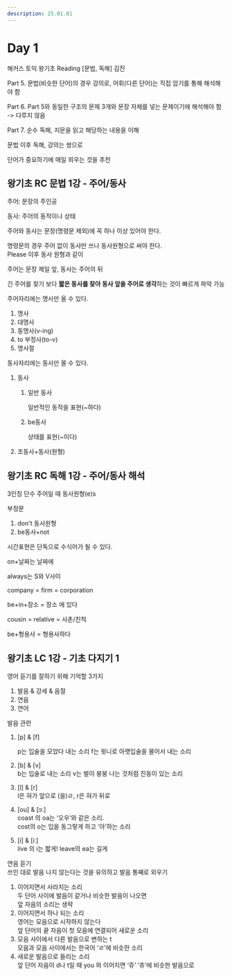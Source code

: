```yaml
---
description: 25.01.01
---
```


# Day 1

해커스 토익 왕기초 Reading \[문법, 독해] 김진

Part 5. 문법(비슷한 단어)의 경우 강의로, 어휘(다른 단어)는 직접 암기를 통해 해석해야 함

Part 6. Part 5와 동일한 구조의 문제 3개와 문장 자체를 넣는 문제이기에 해석해야 함 -> 다루지 않음

Part 7. 순수 독해, 지문을 읽고 해당하는 내용을 이해

문법 이후 독해, 강의는 쌍으로

단어가 중요하기에 매일 외우는 것을 추천

## 왕기초 RC 문법 1강 - 주어/동사

주어: 문장의 주인공

동사: 주어의 동작이나 상태

주어와 동사는 문장(명령문 제외)에 꼭 하나 이상 있어야 한다.

명령문의 경우 주어 없이 동사만 쓰나 동사원형으로 써야 한다.\
Please 이후 동사 원형과 같이

주어는 문장 제일 앞, 동사는 주어의 뒤

긴 주어를 찾기 보다 **짧은 동사를 찾아 동사 앞을 주어로 생각**하는 것이 빠르게 파악 가능

주어자리에는 명사만 올 수 있다.

1. 명사
2. 대명사
3. 동명사(v-ing)
4. to 부정사(to-v)
5. 명사절

동사자리에는 동사만 올 수 있다.

1. 동사
   1.  일반 동사

       일반적인 동작을 표현(\~하다)
   2.  be동사

       상태를 표현(\~이다)
2. 조동사+동사(원형)

## 왕기초 RC 독해 1강 - 주어/동사 해석

3인칭 단수 주어일 때 동사원형(e)s

부정문

1. don't 동사원형
2. be동사+not

시간표현은 단독으로 수식어가 될 수 있다.

on+날짜는 날짜에

always는 S와 V사이

company = firm = corporation

be+in+장소 = 장소 에 있다

cousin = relative = 사촌/친척

be+형용사 = 형용사하다

## 왕기초 LC 1강 - 기초 다지기 1

영어 듣기를 잘하기 위해 기억할 3가지

1. 발음 & 강세 & 음절
2. 연음
3. 연어

발음 관련

1.  \[p] & \[f]

    p는 입술을 모았다 내는 소리 f는 윗니로 아랫입술을 물어서 내는 소리
2. \[b] & \[v]\
   b는 입술로 내는 소리 v는 벌이 붕붕 나는 것처럼 진동이 있는 소리
3. \[l] & \[r]\
   l은 혀가 앞으로 (을)ㄹ, r은 혀가 뒤로
4. \[ou] & \[ɔː]\
   coast 의 oa는 ‘오우’와 같은 소리.\
   cost의 o는 입을 동그랗게 하고 ‘아’하는 소리
5. \[i] & \[iː]\
   live 의 i는 짧게! leave의 ea는 길게

연음 듣기\
쓰인 대로 발음 나지 않는다는 것을 유의하고 발음 통째로 외우기

1. 이어지면서 사라지는 소리\
   두 단어 사이에 발음이 같거나 비슷한 발음이 나오면\
   앞 자음의 소리는 생략
2. 이어지면서 하나 되는 소리\
   영어는 모음으로 시작하지 않는다\
   앞 단어의 끝 자음이 첫 모음에 연결되어 새로운 소리
3. 모음 사이에서 다른 발음으로 변하는 t\
   모음과 모음 사이에서는 한국어 ‘ㄹ’에 비슷한 소리
4. 새로운 발음으로 들리는 소리\
   앞 단어 자음이 d나 t일 때 you 와 이어지면 ‘쥬’ ‘츄’에 비슷한 발음으로

